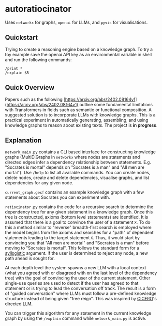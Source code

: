 # autoratiocinator
Uses `networkx` for graphs, `openai` for LLMs, and `pyvis` for visualisations.

## Quickstart
Trying to create a reasoning engine based on a knowledge graph. To try a toy example save the openai API key as an environmental variable in shell and run the following commands:
```
/print *
/explain $5
```

## Quick Overview

Papers such as the following [https://arxiv.org/abs/2402.08164v1](https://arxiv.org/abs/2402.08164v1) outline some fundamental limitations with Transformers in fields such as semantic or functional composition. A suggested solution is to incorporate LLMs with knowledge graphs. This is a practical experiment in automatically generating, assembling, and using knowledge graphs to reason about existing texts. The project is **in progress**.

## Explanation
`network_main.py` contains a CLI based interface for constructing knowledge graphs (MultiDiGraphs in `networkx` where nodes are statements and directed edges infer a dependency relationship between statements. E.g. "Socrates is mortal" depends on "Socrates is a man" and "All men are mortal"). Use `/help` to list all available commands. You can create nodes, delete nodes, create and delete dependencies, visualise graphs, and list dependencies for any given node.

`current_graph.gexf` contains an example knowledge graph with a few statements about Socrates you can experiment with.

`ratiocinator.py` contains the code for a recursive search to determine the dependency tree for any given statement in a knowledge graph. Once this tree is constructed, axioms (bottom level statements) are identified. It is assumed that there is a goal to convince the user of a statement `X`. To do this a method similar to "reverse" breadth-first search is employed where the model begins from the axioms and searches for a "path" of dependent statements leading to the target statement `X`. Thus, it would start by convincing you that "All men are mortal" and "Socrates is a man" before moving to "Socrates is mortal". This follows the standard form for a [syllogistic](https://en.wikipedia.org/wiki/Syllogism) argument. If the user is determined to reject any node, a new path ahead is sought for.

At each depth level the system spawns a new LLM with a local context (what you agreed with or disagreed with on the last level of the dependency tree) with the goal of convincing the user of the current statement. Other single-use queries are used to detect if the user has agreed to that statement or is trying to lead the conversation off track. The result is a form of "guided conversation" where LLMs must follow a pre-defined knowledge structure instead of being given "free reign". This was inspired by [CICERO](https://www.science.org/doi/10.1126/science.ade9097)'s directed LLM.

You can trigger this algorithm for any statement in the current knowledge graph by using the `/explain` command while `network_main.py` is active.
